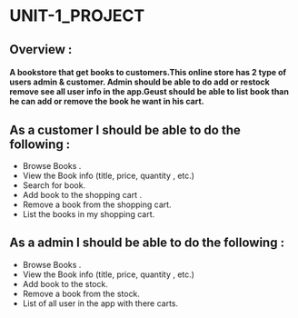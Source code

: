 # UNIT-1_PROJECT

## Overview :

#### A bookstore that get books to customers.This online store has 2 type of users admin & customer. Admin should be able to do add or restock remove see all user info in the app.Geust should be able to list book than he can add or remove the book he want in his cart.

## As a customer I should be able to do the following :

- Browse Books .
- View the Book info (title, price, quantity , etc.)
- Search for book.
- Add book to the shopping cart .
- Remove a book from the shopping cart.
- List the books in my shopping cart.

## As a admin I should be able to do the following :

- Browse Books .
- View the Book info (title, price, quantity , etc.)
- Add book to the stock.
- Remove a book from the stock.
- List of all user in the app with there carts.

